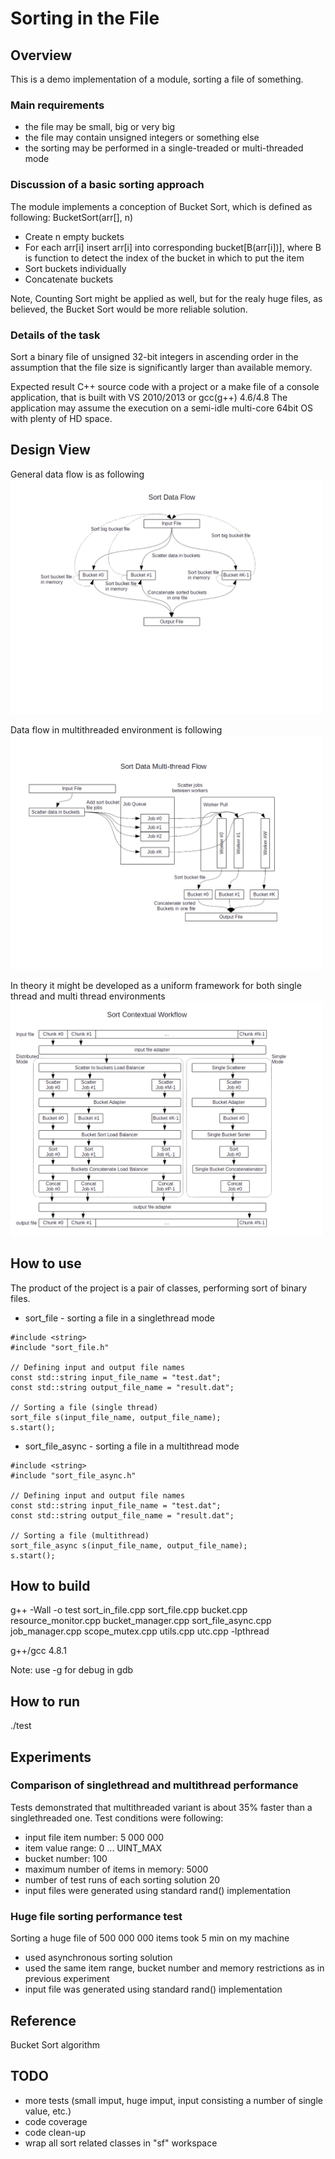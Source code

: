 Sorting in the File
===================

Overview
--------

This is a demo implementation of a module, sorting a file of something.

### Main requirements
* the file may be small, big or very big
* the file may contain unsigned integers or something else
* the sorting may be performed in a single-treaded or multi-threaded mode


### Discussion of a basic sorting approach
The module implements a conception of Bucket Sort, which is defined as following:
BucketSort(arr[], n)
* Create n empty buckets
* For each arr[i] insert arr[i] into corresponding bucket[B(arr[i])],
  where B is function to detect the index of the bucket
  in which to put the item
* Sort buckets individually
* Concatenate buckets

Note, Counting Sort might be applied as well, but for the realy huge files,
as believed, the Bucket Sort would be more reliable solution.

### Details of the task
Sort a binary file of unsigned 32-bit integers in ascending order in the
assumption that the file size is significantly larger than available memory.

Expected result
C++ source code with a project or a make file of a console application,
that is built with VS 2010/2013 or gcc(g++) 4.6/4.8
The application may assume the execution on a semi-idle multi-core
64bit OS with plenty of HD space.


Design View
-----------

General data flow is as following
<img src="https://github.com/shulgaalexey/sort_in_file/blob/master/doc/data_flow.png" alt="Data Flow" style="width:500px"/>

Data flow in multithreaded environment is following
<img src="https://github.com/shulgaalexey/sort_in_file/blob/master/doc/multithread_data_flow.png" alt="Multithread Data Flow" style="width:500px"/>


In theory it might be developed as a uniform framework for both single thread and multi thread environments
<img src="https://github.com/shulgaalexey/sort_in_file/blob/master/doc/sort_conceptual_workflow.png" alt="Sort Conceptual Workflow" style="width:500px"/>


How to use
----------
The product of the project is a pair of classes, performing sort of binary files.
* sort_file - sorting a file in a singlethread mode

```
#include <string>
#include "sort_file.h"

// Defining input and output file names
const std::string input_file_name = "test.dat";
const std::string output_file_name = "result.dat";

// Sorting a file (single thread)
sort_file s(input_file_name, output_file_name);
s.start();
```


* sort_file_async - sorting a file in a multithread mode

```
#include <string>
#include "sort_file_async.h"

// Defining input and output file names
const std::string input_file_name = "test.dat";
const std::string output_file_name = "result.dat";

// Sorting a file (multithread)
sort_file_async s(input_file_name, output_file_name);
s.start();
```


How to build
-----------
g++ -Wall -o test sort_in_file.cpp sort_file.cpp bucket.cpp resource_monitor.cpp bucket_manager.cpp sort_file_async.cpp job_manager.cpp scope_mutex.cpp utils.cpp utc.cpp -lpthread

g++/gcc 4.8.1

Note: use -g for debug in gdb


How to run
----------
./test


Experiments
-----------

### Comparison of singlethread and multithread performance

Tests demonstrated that multithreaded variant is about 35% faster than a
singlethreaded one.
Test conditions were following:
 * input file item number: 5 000 000
 * item value range: 0 ... UINT_MAX
 * bucket number: 100
 * maximum number of items in memory: 5000
 * number of test runs of each sorting solution 20
 * input files were generated using standard rand() implementation

### Huge file sorting performance test
Sorting a huge file of 500 000 000 items took 5 min on my machine
 * used asynchronous sorting solution
 * used the same item range, bucket number and memory restrictions
 as in previous experiment
 * input file was generated using standard rand() implementation


Reference
---------
Bucket Sort algorithm


TODO
----
* more tests (small imput, huge imput, input consisting a number of single value, etc.)
* code coverage
* code clean-up
* wrap all sort related classes in "sf" workspace

